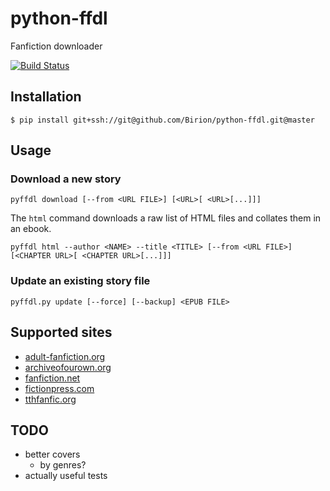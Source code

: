 # python-ffdl
Fanfiction downloader

[![Build Status](https://travis-ci.org/Birion/python-ffdl.svg?branch=master)](https://travis-ci.org/Birion/python-ffdl)

## Installation

`$ pip install git+ssh://git@github.com/Birion/python-ffdl.git@master`

## Usage

### Download a new story

`pyffdl download [--from <URL FILE>] [<URL>[ <URL>[...]]]`

The `html` command downloads a raw list of HTML files and collates them in an ebook.

`pyffdl html --author <NAME> --title <TITLE> [--from <URL FILE>] [<CHAPTER URL>[ <CHAPTER URL>[...]]]`

### Update an existing story file

`pyffdl.py update [--force] [--backup] <EPUB FILE>`

## Supported sites

* [adult-fanfiction.org](http://adult-fanfiction.org)
* [archiveofourown.org](https://archiveofourown.org)
* [fanfiction.net](https://fanfiction.net)
* [fictionpress.com](https://fictionpress.com)
* [tthfanfic.org](https://tthfanfic.org)

## TODO

* better covers
    * by genres?
* actually useful tests